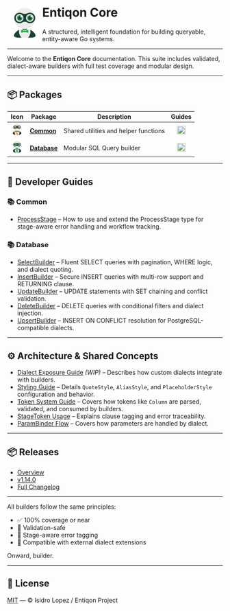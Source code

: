 <h1 align="left">
  <img src="https://github.com/entiqon/entiqon/blob/main/assets/entiqon_logo.png?raw=true" align="left" height="82" width="82" alt="entiqon"> Entiqon Core
</h1>
<p align="left">A structured, intelligent foundation for building queryable, entity-aware Go systems.</p>

---

Welcome to the **Entiqon Core** documentation. This suite includes validated, dialect-aware builders with full test
coverage and modular design.

---

## 📦 Packages

| Icon                                                                                                                                          | Package                                   | Description                           |                                                Guides                                                 |
|-----------------------------------------------------------------------------------------------------------------------------------------------|-------------------------------------------|---------------------------------------|:-----------------------------------------------------------------------------------------------------:|
| <img src="https://github.com/entiqon/entiqon/blob/main/assets/entiqon_sharicon.png?raw=true.png" height="32" width="32" alt="Common Icon" />  | [**Common**](packages/common/overview.md) | Shared utilities and helper functions | <img src="https://img.icons8.com/ios-glyphs/24/000000/checked-checkbox.png" width="20" height="20" /> |
| <img src="https://github.com/entiqon/entiqon/blob/main/assets/entiqon_datacon.png?raw=true.png" height="32" width="32" alt="Database Icon" /> | [**Database**](packages/database.md)      | Modular SQL Query builder             | <img src="https://img.icons8.com/ios-glyphs/24/000000/checked-checkbox.png" width="20" height="20" /> |

---

## 📘 Developer Guides

### 📚 Common

- [ProcessStage](packages/common/guides/ProcessStage_Developer_Guide.md) – How to use and extend the ProcessStage type
  for
  stage-aware error handling and workflow tracking.

### 📚 Database

- [SelectBuilder](dev/builder/select_builder.md) – Fluent SELECT queries with pagination, WHERE logic, and dialect
  quoting.
- [InsertBuilder](dev/builder/insert_builder.md) – Secure INSERT queries with multi-row support and RETURNING clause.
- [UpdateBuilder](dev/builder/update_builder.md) – UPDATE statements with SET chaining and conflict validation.
- [DeleteBuilder](dev/builder/delete_builder.md) – DELETE queries with conditional filters and dialect injection.
- [UpsertBuilder](dev/builder/upsert_builder.md) – INSERT ON CONFLICT resolution for PostgreSQL-compatible dialects.

---

## ⚙️ Architecture & Shared Concepts

- [Dialect Exposure Guide](dev/driver/dialect.md) *(WIP)* – Describes how custom dialects integrate with builders.
- [Styling Guide](dev/driver/styling.md) – Details `QuoteStyle`, `AliasStyle`, and `PlaceholderStyle` configuration and
  behavior.
- [Token System Guide](dev/build/token.md) – Covers how tokens like `Column` are parsed, validated, and consumed by
  builders.
- [StageToken Usage](dev/builder/builder_guide.md#stagetoken) – Explains clause tagging and error traceability.
- [ParamBinder Flow](dev/builder/builder_guide.md#parambinder) – Covers how parameters are handled by dialect.

---

## 📦 Releases

- [Overview](./releases/index.md)
- [v1.14.0](./releases/release-notes-v1.14.0.md)
- [Full Changelog](./CHANGELOG.md)

---

All builders follow the same principles:

- ✅ 100% coverage or near
- 🔐 Validation-safe
- 🧠 Stage-aware error tagging
- 🧩 Compatible with external dialect extensions

Onward, builder.

---

## 📄 License

[MIT](../LICENSE) — © Isidro Lopez / Entiqon Project